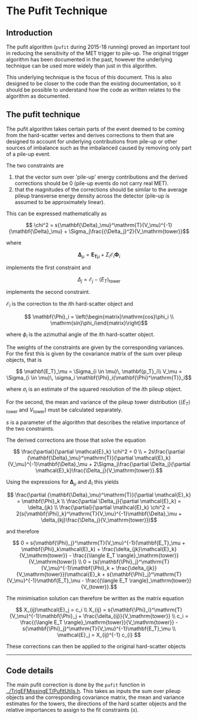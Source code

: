 # The Pufit Technique

## Introduction

The pufit algorithm (`pufit` during 2015-18 running) proved an important tool in
reducing the sensitivity of the MET trigger to pile-up. The original trigger
algorithm has been documented in the past, however the underlying technique can
be used more widely than just in this algorithm.

This underlying technique is the focus of this document. This is also designed
to be closer to the code than the existing documentation, so it should be
possible to understand how the code as written relates to the algorithm as
documented.


## The pufit technique

The pufit algorithm takes certain parts of the event deemed to be coming from
the hard-scatter vertex and derives corrections to them that are designed to
account for underlying contributions from pile-up or other sources of imbalance
such as the imbalanced caused by removing only part of a pile-up event.

The two constraints are

1. that the vector sum over 'pile-up' energy contributions and the derived
   corrections should be 0 (pile-up events do not carry real MET).
2. that the magnitudes of the corrections should be similar to the average
   pileup transverse energy density across the detector (pile-up is assumed to
   be approximately linear).

This can be expressed mathematically as

```math
  \chi^2 = s{\mathbf{\Delta}_\mu}^\mathrm{T}{V_\mu}^{-1}{\mathbf{\Delta}_\mu} +
  \Sigma_j\frac{{\Delta_j}^2}{V_\mathrm{tower}}
```
where

```math
  \mathbf{\Delta}_\mu = \mathbf{E_T}_\mu + \Sigma_i \mathcal{E}_i \mathbf{\Phi}_i
```
implements the first constraint and

```math
  \Delta_j = \mathcal{E}_j - {\langle E_T \rangle}_\mathrm{tower}
```
implements the second constraint.

$`\mathcal{E}_i`$ is the correction to the $`i\mathrm{th}`$ hard-scatter
object and

```math
  \mathbf{\Phi}_i = \left(\begin{matrix}\mathrm{cos}\phi_i \\
  \mathrm{sin}\phi_i\end{matrix}\right)
```
where $`\phi_i`$ is the azimuthal angle of the $`i\mathrm{th}`$
hard-scatter object.

The weights of the constraints are given by the corresponding variances. For the
first this is given by the covariance matrix of the sum over pileup objects,
that is

```math
  \mathbf{E_T}_\mu = \Sigma_{i \in \mu}\, \mathbf{p_T}_i\\
  V_\mu = \Sigma_{i \in \mu}\, \sigma_i \mathbf{\Phi}_i{\mathbf{\Phi}^\mathrm{T}}_i
```

where $`\sigma_i`$ is an estimate of the squared resolution of the
$`i\mathrm{th}`$ pileup object.

For the second, the mean and variance of the pileup tower distribution
($`{\langle E_T \rangle}_\mathrm{tower}`$ and $`V_\mathrm{tower}`$) must
be calculated separately.

$`s`$ is a parameter of the algorithm that describes the relative importance
of the two constraints.

The derived corrections are those that solve the equation

```math
  \frac{\partial}{\partial \mathcal{E}_k} \chi^2 = 0 \\
    = 2s\frac{\partial {\mathbf{\Delta}_\mu}^\mathrm{T}}{\partial \mathcal{E}_k}
  {V_\mu}^{-1}\mathbf{\Delta}_\mu + 2\Sigma_j\frac{\partial \Delta_j}{\partial
  \mathcal{E}_k}\frac{\Delta_j}{V_\mathrm{tower}}.
```
Using the expressions for $`\mathbf{\Delta}_\mu`$ and $`\Delta_i`$ this
yields

```math
  \frac{\partial {\mathbf{\Delta}_\mu}^\mathrm{T}}{\partial \mathcal{E}_k} = \mathbf{\Phi}_k \\
  \frac{\partial \Delta_j}{\partial \mathcal{E}_k} = \delta_{jk} \\
  \frac{\partial}{\partial \mathcal{E}_k} \chi^2 =
  2(s{\mathbf{\Phi}_k}^\mathrm{T}{V_\mu}^{-1}\mathbf{\Delta}_\mu + \delta_{kj}\frac{\Delta_j}{V_\mathrm{tower}})
```
and therefore

```math
  0 = s{\mathbf{\Phi}_j}^\mathrm{T}{V_\mu}^{-1}(\mathbf{E_T}_\mu + \mathbf{\Phi}_k\mathcal{E}_k) + \frac{\delta_{jk}\mathcal{E}_k}{V_\mathrm{tower}} - \frac{{\langle E_T \rangle}_\mathrm{tower}}{V_\mathrm{tower}} \\
  0 = (s{\mathbf{\Phi}_j}^\mathrm{T}{V_\mu}^{-1}\mathbf{\Phi}_k + \frac{\delta_{jk}}{V_\mathrm{tower}})\mathcal{E}_k + s{\mathbf{\Phi}_j}^\mathrm{T}{V_\mu}^{-1}\mathbf{E_T}_\mu - \frac{{\langle E_T \rangle}_\mathrm{tower}}{V_{tower}}.
```
The minimisation solution can therefore be written as the matrix equation

```math
  X_{ij}\mathcal{E}_j = c_i \\
  X_{ij} = s{\mathbf{\Phi}_i}^\mathrm{T}{V_\mu}^{-1}\mathbf{\Phi}_j + \frac{\delta_{ij}}{V_\mathrm{tower}} \\
  c_i    = \frac{{\langle E_T \rangle}_\mathrm{tower}}{V_\mathrm{tower}} - s{\mathbf{\Phi}_j}^\mathrm{T}{V_\mu}^{-1}\mathbf{E_T}_\mu \\
  \mathcal{E}_j = X_{ij}^{-1} c_{i} 
```
These corrections can then be applied to the original hard-scatter objects

------------
Code details
------------

The main pufit correction is done by the `pufit` function in
[../TrigEFMissingET/PufitUtils.h](../TrigEFMissingET/PufitUtils.h). This takes as inputs the sum over pileup
objects and the corresponding covariance matrix, the mean and variance estimates
for the towers, the directions of the hard scatter objects and the relative
importances to assign to the fit constraints ($`s`$).
